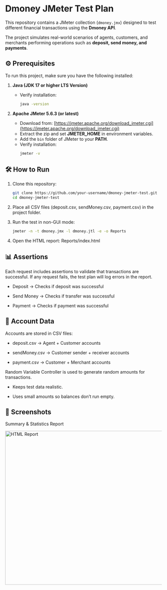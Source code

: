# Dmoney JMeter Test Plan

This repository contains a JMeter collection (`dmoney.jmx`) designed to test different financial transactions using the **Dmoney API**.  

The project simulates real-world scenarios of agents, customers, and merchants performing operations such as **deposit, send money, and payments**.  


## ⚙️ Prerequisites

To run this project, make sure you have the following installed:

1. **Java (JDK 17 or higher LTS Version)**  
   - Verify installation:  
     ```bash
     java -version
     ```

2. **Apache JMeter 5.6.3 (or latest)**  
   - Download from: [https://jmeter.apache.org/download_jmeter.cgi](https://jmeter.apache.org/download_jmeter.cgi)  
   - Extract the zip and set **JMETER_HOME** in environment variables.  
   - Add the `bin` folder of JMeter to your **PATH**.  
   - Verify installation:  
     ```bash
     jmeter -v
     ```


## 🛠️ How to Run

1. Clone this repository:
   ```bash
   git clone https://github.com/your-username/dmoney-jmeter-test.git
   cd dmoney-jmeter-test

2. Place all CSV files (deposit.csv, sendMoney.csv, payment.csv) in the project folder.

3. Run the test in non-GUI mode:
   ```bash
   jmeter -n -t dmoney.jmx -l dmoney.jtl -e -o Reports

4. Open the HTML report: Reports/index.html


## 📊 Assertions
Each request includes assertions to validate that transactions are successful.
If any request fails, the test plan will log errors in the report.

- Deposit → Checks if deposit was successful

- Send Money → Checks if transfer was successful

- Payment → Checks if payment was successful


## 🔀 Account Data

Accounts are stored in CSV files:

- deposit.csv → Agent + Customer accounts

- sendMoney.csv → Customer sender + receiver accounts

- payment.csv → Customer + Merchant accounts

Random Variable Controller is used to generate random amounts for transactions.

- Keeps test data realistic.

- Uses small amounts so balances don’t run empty.

## 📸 Screenshots
Summary & Statistics Report

<img width="1169" height="495" alt="HTML Report " src="https://github.com/user-attachments/assets/484d5294-a8d0-4789-89a3-bc7787f5e348" />
